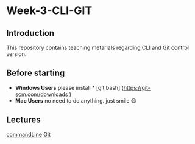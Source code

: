 # Week-3-CLI-GIT
## Introduction
This repository contains teaching metarials regarding CLI and Git control version.
## Before starting
-  **Windows Users**  please install  * [git bash] (https://git-scm.com/downloads )
- **Mac Users** no need to do anything. just smile  :smile:
## Lectures
[commandLine](https://github.com/livecodingonline/Week-3-CLI-GIT/tree/master/commandLine)
[Git ](https://github.com/livecodingonline/Week-3-CLI-GIT/tree/master/commandLine)
